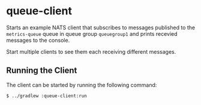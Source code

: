 # queue-client
Starts an example NATS client that subscribes to messages published to the `metrics-queue` queue in queue group `queuegroup1` and prints recevied messages to the console.

Start multiple clients to see them each receiving different messages.

## Running the Client
The client can be started by running the following command:

    $ ../gradlew :queue-client:run